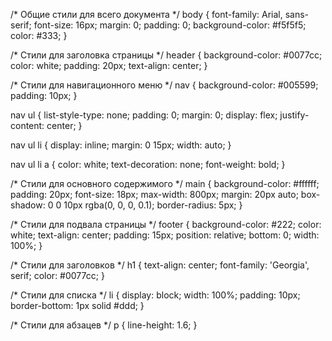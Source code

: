 /* Общие стили для всего документа */
body {
    font-family: Arial, sans-serif;
    font-size: 16px;
    margin: 0;
    padding: 0;
    background-color: #f5f5f5;
    color: #333;
}

/* Стили для заголовка страницы */
header {
    background-color: #0077cc;
    color: white;
    padding: 20px;
    text-align: center;
}

/* Стили для навигационного меню */
nav {
    background-color: #005599;
    padding: 10px;
}

nav ul {
    list-style-type: none;
    padding: 0;
    margin: 0;
    display: flex;
    justify-content: center;
}

nav ul li {
    display: inline;
    margin: 0 15px;
    width: auto;
}

nav ul li a {
    color: white;
    text-decoration: none;
    font-weight: bold;
}

/* Стили для основного содержимого */
main {
    background-color: #ffffff;
    padding: 20px;
    font-size: 18px;
    max-width: 800px;
    margin: 20px auto;
    box-shadow: 0 0 10px rgba(0, 0, 0, 0.1);
    border-radius: 5px;
}

/* Стили для подвала страницы */
footer {
    background-color: #222;
    color: white;
    text-align: center;
    padding: 15px;
    position: relative;
    bottom: 0;
    width: 100%;
}

/* Стили для заголовков */
h1 {
    text-align: center;
    font-family: 'Georgia', serif;
    color: #0077cc;
}

/* Стили для списка */
li {
    display: block;
    width: 100%;
    padding: 10px;
    border-bottom: 1px solid #ddd;
}

/* Стили для абзацев */
p {
    line-height: 1.6;
}

